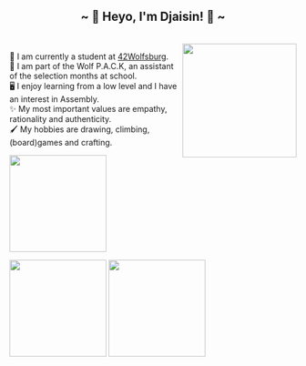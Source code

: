 <h2 align="center">~ 🐰 Heyo, I'm Djaisin! 🎩 ~</h2>
<br>
<img align='right' src='https://user-images.githubusercontent.com/5713670/87202985-820dcb80-c2b6-11ea-9f56-7ec461c497c3.gif' width='200"'>

🏫 I am currently a student at <a href="https://42wolfsburg.de/">42Wolfsburg</a>.  
🐺 I am part of the Wolf P.A.C.K, an assistant of the selection months at school.  
🖥️ I enjoy learning from a low level and I have an interest in Assembly.  
✨ My most important values are empathy, rationality and authenticity.  
🖌️ My hobbies are drawing, climbing, (board)games and crafting.  

<img src="https://badge42.herokuapp.com/api/stats/mialbert?cursus=42cursus" height="170"/>

<p float="left">
  <img src="https://github-readme-stats.vercel.app/api?username=Raspurrin&theme=aura&show_icons=true" height="170"/>
  <img src="https://github-readme-stats.vercel.app/api/top-langs/?username=Raspurrin&theme=aura" height="170"/> 
</p>


